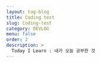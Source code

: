 ```yaml
---
layout: tag-blog
title: Coding test
slug: Coding-test
category: DEVLOG
menu: false
order: 2
description: >
  Today I Learn : 내가 오늘 공부한 것
---
```

